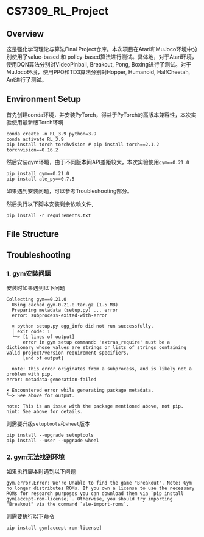 # CS7309_RL_Project

## Overview

这是强化学习理论与算法Final Project仓库。本次项目在Atari和MuJoco环境中分别使用了value-based 和 policy-based算法进行测试。具体地，对于Atari环境，使用DQN算法分别对VideoPinball, Breakout, Pong, Boxing进行了测试。对于MuJoco环境，使用PPO和TD3算法分别对Hopper, Humanoid, HalfCheetah, Ant进行了测试。

## Environment Setup

首先创建conda环境，并安装PyTorch，得益于PyTorch的高版本兼容性，本次实验使用最新版Torch环境
```shell
conda create -n RL_3.9 python=3.9
conda activate RL_3.9
pip install torch torchvision # pip install torch==2.1.2 torchvision==0.16.2
```

然后安装gym环境，由于不同版本间API差距较大，本次实验使用`gym==0.21.0`
```shell
pip install gym==0.21.0
pip install ale_py==0.7.5
```
如果遇到安装问题，可以参考Troubleshooting部分。

然后执行以下脚本安装剩余依赖文件,
```shell
pip install -r requirements.txt
```

## File Structure



## Troubleshooting

### 1. gym安装问题
安装时如果遇到以下问题
```shell
Collecting gym==0.21.0
  Using cached gym-0.21.0.tar.gz (1.5 MB)
  Preparing metadata (setup.py) ... error
  error: subprocess-exited-with-error
 
  × python setup.py egg_info did not run successfully.
  │ exit code: 1
  ╰─> [1 lines of output]
      error in gym setup command: 'extras_require' must be a dictionary whose values are strings or lists of strings containing valid project/version requirement specifiers.
      [end of output]
 
  note: This error originates from a subprocess, and is likely not a problem with pip.
error: metadata-generation-failed
 
× Encountered error while generating package metadata.
╰─> See above for output.
 
note: This is an issue with the package mentioned above, not pip.
hint: See above for details.
```

则需要升级`setuptools`和`wheel`版本
```shell
pip install --upgrade setuptools
pip install --user --upgrade wheel
```

### 2. gym无法找到环境
如果执行脚本时遇到以下问题
```shell
gym.error.Error: We're Unable to find the game "Breakout". Note: Gym no longer distributes ROMs. If you own a license to use the necessary ROMs for research purposes you can download them via `pip install gym[accept-rom-license]`. Otherwise, you should try importing "Breakout" via the command `ale-import-roms`. 
```

则需要执行以下命令
```shell
pip install gym[accept-rom-license]
```